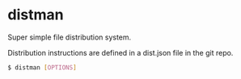distman
=======

Super simple file distribution system.

Distribution instructions are defined in a dist.json file in the git repo.

```bash
$ distman [OPTIONS]
```
